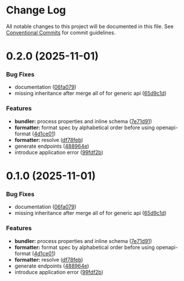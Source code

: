 # Change Log

All notable changes to this project will be documented in this file.
See [Conventional Commits](https://conventionalcommits.org) for commit guidelines.

# 0.2.0 (2025-11-01)


### Bug Fixes

* documentation ([06fa079](https://github.com/dasaplan/ts-mono/commit/06fa07974dc72edf6b75c6e9dd284217ebfe2243))
* missing inheritance after merge all of for generic api ([65d9c1d](https://github.com/dasaplan/ts-mono/commit/65d9c1dd4c64c1d4c7674e31958a5db2745eaca4))


### Features

* **bundler:** process properties and inline schema ([7e71d91](https://github.com/dasaplan/ts-mono/commit/7e71d91a7ad044389de4eab419ba839072a08d2a))
* **formatter:** format spec by alphabetical order before using openapi-format ([4d1ce01](https://github.com/dasaplan/ts-mono/commit/4d1ce01cfaf6c54ea8eae3935fbe235c5b989091))
* **formatter:** resolve ([df78feb](https://github.com/dasaplan/ts-mono/commit/df78feb6befa44ce5ba6525cdbbbe2815d8cc4f7))
* generate endpoints ([488964e](https://github.com/dasaplan/ts-mono/commit/488964e0ed0dbc3ca0ec9d7e9e54262d7767d7db))
* introduce application error ([99fdf2b](https://github.com/dasaplan/ts-mono/commit/99fdf2b71520916489c1bbb81242d8c4cab9799d))





# 0.1.0 (2025-11-01)


### Bug Fixes

* documentation ([06fa079](https://github.com/dasaplan/ts-mono/commit/06fa07974dc72edf6b75c6e9dd284217ebfe2243))
* missing inheritance after merge all of for generic api ([65d9c1d](https://github.com/dasaplan/ts-mono/commit/65d9c1dd4c64c1d4c7674e31958a5db2745eaca4))


### Features

* **bundler:** process properties and inline schema ([7e71d91](https://github.com/dasaplan/ts-mono/commit/7e71d91a7ad044389de4eab419ba839072a08d2a))
* **formatter:** format spec by alphabetical order before using openapi-format ([4d1ce01](https://github.com/dasaplan/ts-mono/commit/4d1ce01cfaf6c54ea8eae3935fbe235c5b989091))
* **formatter:** resolve ([df78feb](https://github.com/dasaplan/ts-mono/commit/df78feb6befa44ce5ba6525cdbbbe2815d8cc4f7))
* generate endpoints ([488964e](https://github.com/dasaplan/ts-mono/commit/488964e0ed0dbc3ca0ec9d7e9e54262d7767d7db))
* introduce application error ([99fdf2b](https://github.com/dasaplan/ts-mono/commit/99fdf2b71520916489c1bbb81242d8c4cab9799d))

